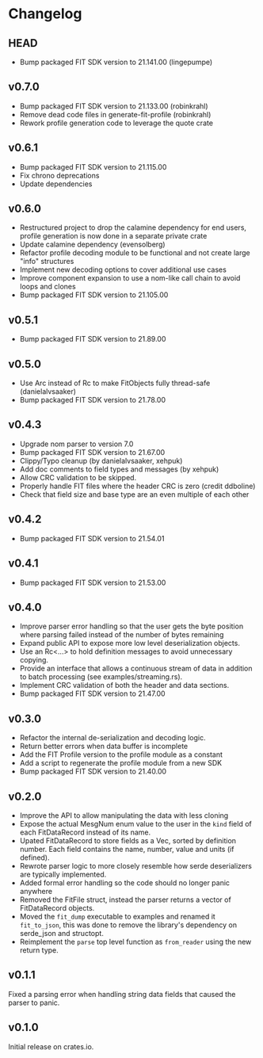 # Changelog

## HEAD
* Bump packaged FIT SDK version to 21.141.00 (lingepumpe)


## v0.7.0
* Bump packaged FIT SDK version to 21.133.00 (robinkrahl)
* Remove dead code files in generate-fit-profile (robinkrahl)
* Rework profile generation code to leverage the quote crate

## v0.6.1
* Bump packaged FIT SDK version to 21.115.00
* Fix chrono deprecations
* Update dependencies

## v0.6.0
* Restructured project to drop the calamine dependency for end users, profile
  generation is now done in a separate private crate
* Update calamine dependency (evensolberg)
* Refactor profile decoding module to be functional and not create large "info" structures
* Implement new decoding options to cover additional use cases
* Improve component expansion to use a nom-like call chain to avoid loops and clones
* Bump packaged FIT SDK version to 21.105.00

## v0.5.1
* Bump packaged FIT SDK version to 21.89.00

## v0.5.0
* Use Arc instead of Rc to make FitObjects fully thread-safe (danielalvsaaker)
* Bump packaged FIT SDK version to 21.78.00

## v0.4.3
* Upgrade nom parser to version 7.0
* Bump packaged FIT SDK version to 21.67.00
* Clippy/Typo cleanup (by danielalvsaaker, xehpuk)
* Add doc comments to field types and messages (by xehpuk)
* Allow CRC validation to be skipped.
* Properly handle FIT files where the header CRC is zero (credit ddboline)
* Check that field size and base type are an even multiple of each other

## v0.4.2
* Bump packaged FIT SDK version to 21.54.01

## v0.4.1
* Bump packaged FIT SDK version to 21.53.00

## v0.4.0
* Improve parser error handling so that the user gets the byte position
where parsing failed instead of the number of bytes remaining
* Expand public API to expose more low level deserialization objects.
* Use an Rc<...> to hold definition messages to avoid unnecessary copying.
* Provide an interface that allows a continuous stream of data in addition
to batch processing (see examples/streaming.rs).
* Implement CRC validation of both the header and data sections.
* Bump packaged FIT SDK version to 21.47.00


## v0.3.0
* Refactor the internal de-serialization and decoding logic.
* Return better errors when data buffer is incomplete
* Add the FIT Profile version to the profile module as a constant
* Add a script to regenerate the profile module from a new SDK
* Bump packaged FIT SDK version to 21.40.00

## v0.2.0
* Improve the API to allow manipulating the data with less cloning
* Expose the actual MesgNum enum value to the user in the `kind` field
of each FitDataRecord instead of its name.
* Upated FitDataRecord to store fields as a Vec, sorted by definition
number. Each field contains the name, number, value and units (if defined).
* Rewrote parser logic to more closely resemble how serde deserializers are
typically implemented.
* Added formal error handling so the code should no longer panic anywhere
* Removed the FitFile struct, instead the parser returns a vector of
FitDataRecord objects.
* Moved the `fit_dump` executable to examples and renamed it `fit_to_json`,
this was done to remove the library's dependency on serde_json and structopt.
* Reimplement the `parse` top level function as `from_reader` using the new
return type.

## v0.1.1
Fixed a parsing error when handling string data fields that caused the
parser to panic.

## v0.1.0
Initial release on crates.io.
